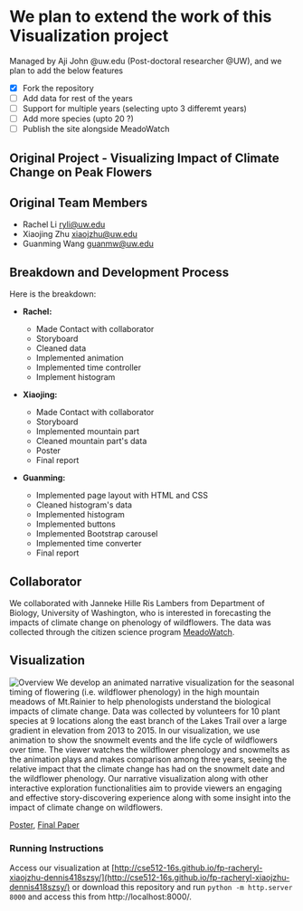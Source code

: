 
# We plan to extend the work of this Visualization project
Managed by Aji John @uw.edu  (Post-doctoral researcher @UW), and we plan to add the below features

- [x] Fork the repository
- [ ] Add data for rest of the years
- [ ] Support for multiple years (selecting upto 3 differemt years)
- [ ] Add more species (upto 20 ?)
- [ ] Publish the site alongside MeadoWatch

## Original Project - Visualizing Impact of Climate Change on Peak Flowers

## Original Team Members

- Rachel Li  ryli@uw.edu
- Xiaojing Zhu  xiaojzhu@uw.edu
- Guanming Wang  guanmw@uw.edu

## Breakdown and Development Process
Here is the breakdown:
* **Rachel:**
  - Made Contact with collaborator
  - Storyboard
  - Cleaned data
  - Implemented animation
  - Implemented time controller
  - Implement histogram


* **Xiaojing:**
  - Made Contact with collaborator
  - Storyboard
  - Implemented mountain part
  - Cleaned mountain part's data
  - Poster
  - Final report


* **Guanming:**
  - Implemented page layout with HTML and CSS
  - Cleaned histogram's data
  - Implemented histogram
  - Implemented buttons
  - Implemented Bootstrap carousel
  - Implemented time converter
  - Final report


## Collaborator
We collaborated with Janneke Hille Ris Lambers from Department of Biology, University of Washington, who is interested in forecasting the impacts of climate change on phenology of wildflowers. The data was collected through the citizen science program [MeadoWatch](http://www.meadowatch.org/).

## Visualization
![Overview](picture/216.png)
We develop an animated narrative visualization for the seasonal timing of flowering (i.e. wildflower phenology) in the high mountain meadows of Mt.Rainier to help phenologists understand the biological impacts of climate change. Data was collected by volunteers for 10 plant species at 9 locations along the east branch of the Lakes Trail over a large gradient in elevation from 2013 to 2015. In our visualization, we use animation to show the snowmelt events and the life cycle of wildflowers over time. The viewer watches the wildflower phenology and snowmelts as the animation plays and makes comparison among three years, seeing the relative impact that the climate change has had on the snowmelt date and the wildflower phenology. Our narrative visualization along with other interactive exploration functionalities aim to provide viewers an engaging and effective story-discovering experience along with some insight into the impact of climate change on wildflowers. 

[Poster](https://github.com/CSE512-16S/fp-racheryl-xiaojzhu-dennis418szsy/raw/master/poster-racheryl-xiaojzhu-dennis418szsy.pdf),
[Final Paper](https://github.com/CSE512-16S/fp-racheryl-xiaojzhu-dennis418szsy/raw/master/paper-racheryl-xiaojzhu-dennis418szsy.pdf)

### Running Instructions

Access our visualization at [http://cse512-16s.github.io/fp-racheryl-xiaojzhu-dennis418szsy/](http://cse512-16s.github.io/fp-racheryl-xiaojzhu-dennis418szsy/) or download this repository and run `python -m http.server 8000` and access this from http://localhost:8000/.








